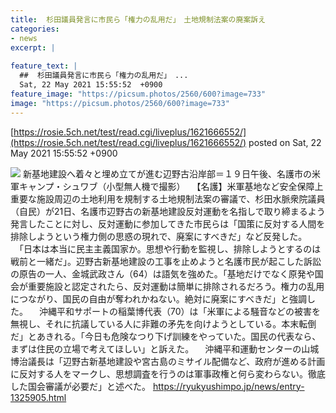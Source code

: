 ```yaml
---
title:  杉田議員発言に市民ら「権力の乱用だ」　土地規制法案の廃案訴え  
categories:
- news
excerpt: |
  
feature_text: |
  ##  杉田議員発言に市民ら「権力の乱用だ」　...
  Sat, 22 May 2021 15:55:52  +0900
feature_image: "https://picsum.photos/2560/600?image=733"
image: "https://picsum.photos/2560/600?image=733"
---
```


[https://rosie.5ch.net/test/read.cgi/liveplus/1621666552/](https://rosie.5ch.net/test/read.cgi/liveplus/1621666552/)
posted on Sat, 22 May 2021 15:55:52  +0900

<!--more-->

![](https://030b46df30379e0bf930783bea7c8649.cdnext.stream.ne.jp/archives/002/202105/3ef87e9a740d406ce383cbd0a7bcbbfb.jpg) 新基地建設へ着々と埋め立てが進む辺野古沿岸部＝１９日午後、名護市の米軍キャンプ・シュワブ（小型無人機で撮影） 　【名護】米軍基地など安全保障上重要な施設周辺の土地利用を規制する土地規制法案の審議で、杉田水脈衆院議員（自民）が21日、名護市辺野古の新基地建設反対運動を名指しで取り締まるよう発言したことに対し、反対運動に参加してきた市民らは「国策に反対する人間を排除しようという権力側の思惑の現れで、廃案にすべきだ」など反発した。 　「日本は本当に民主主義国家か。思想や行動を監視し、排除しようとするのは戦前と一緒だ」。辺野古新基地建設の工事を止めようと名護市民が起こした訴訟の原告の一人、金城武政さん（64）は語気を強めた。「基地だけでなく原発や国会が重要施設と認定されたら、反対運動は簡単に排除されるだろう。権力の乱用につながり、国民の自由が奪われかねない。絶対に廃案にすべきだ」と強調した。 　沖縄平和サポートの稲葉博代表（70）は「米軍による騒音などの被害を無視し、それに抗議している人に非難の矛先を向けようとしている。本末転倒だ」とあきれる。「今日も危険なつり下げ訓練をやっていた。国民の代表なら、まずは住民の立場で考えてほしい」と訴えた。 　沖縄平和運動センターの山城博治議長は「辺野古新基地建設や宮古島のミサイル配備など、政府が進める計画に反対する人をマークし、思想調査を行うのは軍事政権と何ら変わらない。徹底した国会審議が必要だ」と述べた。 https://ryukyushimpo.jp/news/entry-1325905.html

